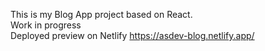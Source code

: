 This is my Blog App project based on React.<br>
Work in progress<br>
Deployed preview on Netlify https://asdev-blog.netlify.app/

